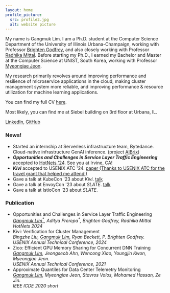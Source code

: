 ```yaml
---
layout: home
profile_picture:
  src: profile2.jpg
  alt: website picture
---
```


<p>
 My name is Gangmuk Lim. I am a Ph.D. student at the Computer Science Department of the University of Illinois Urbana-Champaign, working with Professor <a href="https://pbg.cs.illinois.edu">Brighten Godfrey</a>, and also closely working with Professor <a href="https://radhikam.web.illinois.edu/">Radhika Mittal</a>. Before starting my Ph.D., I earned my Bachelor and Master at the Computer Science at UNIST, South Korea, working with Professor <a href="https://sites.google.com/site/myeongjae/">Myeongjae Jeon</a>.
</p>

<p>
My research primarily revolves around improving performance and resilience of microservice applications in the cloud, making cluster management system more reliable, and improving performance & resource utilization for machine learning applications. 
</p>

<!-- <p>
The most recent research project focuses on optimizing request routing in microservice applications in multi-cluster environment to minimize end-to-end latency and egress bandwidht costs associated with large scale microservice applications spanning geo-distributed multiple clusters in the cloud.
</p>

<p>
Previously, I also worked on building a resource efficient machine learning training system with smart GPU sharing (co-locating multiple DNN training jobs within a GPU) and improves throughput with higher GPU resource utilization.
</p> -->

<p>
 You can find my full CV
 <a href="http://gangmuk.github.io/cv.pdf">here</a>.<br>

Most likely, you can find me at Siebel building on 3rd floor at Urbana, IL.<br>

 <a href="http://linkedin.com/in/gangmuk">LinkedIn</a>, <a href="http://github.com/gangmuk">GitHub</a>
</p>


### News!
<ul>
  <li>Started an internship at Serverless infrastructure team, Bytedance. Cloud-native infrastructure GenAI inference. (project <a href="https://github.com/vllm-project/aibrix">AIBrix</a>)</li>
  <li><em><b>Opportunities and Challenges in Service Layer Traffic Engineering</b></em> accepted to <a href="https://conferences.sigcomm.org/hotnets/2024/accepted.html">HotNets '24</a>. See you at Irvine, CA!</li>
  <li><em><b>Kivi</b></em> accepted to USENIX ATC '24. <a href="https://www.usenix.org/conference/atc24/presentation/liu-bingzhe">paper (Thanks to USENIX ATC for the travel grant that helped me attend!)</a></li>
  <li>Gave a talk at KubeCon '23 about <em>Kivi</em>. <a href="https://www.youtube.com/watch?v=EEj8ptQmZmY&t=1s">talk</a></li>
  <li>Gave a talk at EnvoyCon '23 about <em>SLATE</em>. <a href="https://youtu.be/iBQaaGBQVMA?si=8dB91JyVAFoTUVUj">talk</a></li>
  <li>Gave a talk at IstioCon '23 about <em>SLATE</em>.</li>
</ul>

### Publication
<style>
  li br {
    margin-bottom: 0px; /* Reduces space below the break */
    line-height: 1; /* Adjusts the line height for tighter spacing */
  }
</style>

<ul>
  <li>Opportunities and Challenges in Service Layer Traffic Engineering<br>
      <i><ins>Gangmuk Lim<sup>*</sup></ins>, Aditya Prerepa<sup>*</sup>, Brighten Godfrey, Radhika Mittal</i><br>
      <i>HotNets 2024</i></li>
  <li>Kivi: Verification for Cluster Management<br>
      <i>Bingzhe Liu, <ins>Gangmuk Lim</ins>, Ryan Beckett, P. Brighten Godfrey.</i><br>
      <i>USENIX Annual Technical Conference, 2024</i></li>
  <li>Zico: Efficient GPU Memory Sharing for Concurrent DNN Training<br>
      <i><ins>Gangmuk Lim</ins>, Jeongseob Ahn, Wencong Xiao, Youngjin Kwon, Myeongjae Jeon.</i><br>
      <i>USENIX Annual Technical Conference, 2021</i></li>
  <li>Approximate Quantiles for Data Center Telemetry Monitoring<br>
      <i><ins>Gangmuk Lim</ins>, Myeongjae Jeon, Stavros Volos, Mohamed Hassan, Ze Jin.</i><br>
      <i>IEEE ICDE 2020 short</i></li>
</ul>
